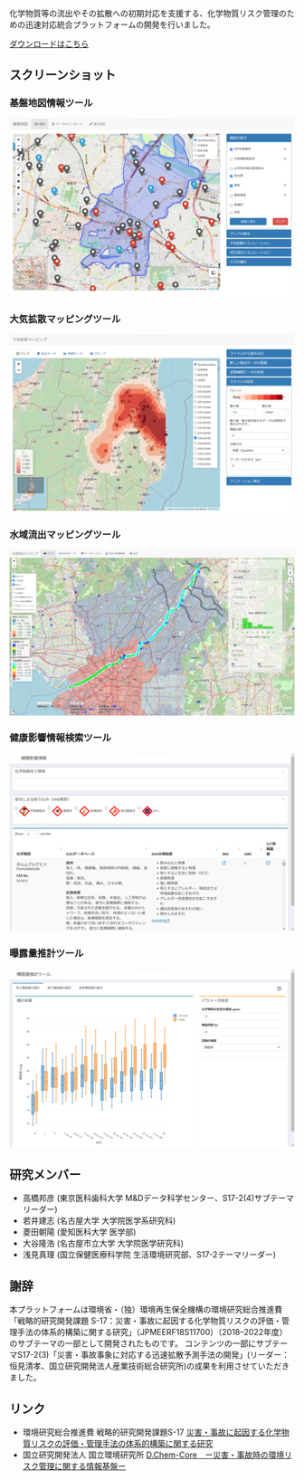 化学物質等の流出やその拡散への初期対応を支援する、化学物質リスク管理のための迅速対応統合プラットフォームの開発を行いました。

[ダウンロードはこちら](https://github.com/tkhrotn/s17-2-4/releases/download/v0.1/sample-win32-x64.zip)

## スクリーンショット
### 基盤地図情報ツール
![基盤地図情報ツール](img/gis.jpg "基盤地図情報ツール")

### 大気拡散マッピングツール
![大気拡散マッピングツール](img/air.jpg "大気拡散マッピングツール")

### 水域流出マッピングツール
![水域流出マッピングツール](img/basin.jpg "水域流出マッピングツール")

### 健康影響情報検索ツール
![健康影響情報検索ツール](img/db.png "健康影響情報検索ツール")

### 曝露量推計ツール
![曝露量推計ツール](img/expo.png "曝露量推計ツール")

## 研究メンバー
 * 高橋邦彦 (東京医科歯科大学 M&Dデータ科学センター、S17-2(4)サブテーマリーダー)
 * 若井建志 (名古屋大学 大学院医学系研究科)
 * 菱田朝陽 (愛知医科大学 医学部)
 * 大谷隆浩 (名古屋市立大学 大学院医学研究科)
 * 浅見真理 (国立保健医療科学院 生活環境研究部、S17-2テーマリーダー)

## 謝辞
本プラットフォームは環境省・（独）環境再生保全機構の環境研究総合推進費「戦略的研究開発課題 S-17：災害・事故に起因する化学物質リスクの評価・管理手法の体系的構築に関する研究」（JPMEERF18S11700）（2018–2022年度）のサブテーマの一部として開発されたものです。
コンテンツの一部にサブテーマS17-2(3)「災害・事故事象に対応する迅速拡散予測手法の開発」(リーダー：恒見清孝、国立研究開発法人産業技術総合研究所)の成果を利用させていただきました。

## リンク
 * 環境研究総合推進費 戦略的研究開発課題S-17 [災害・事故に起因する化学物質リスクの評価・管理手法の体系的構築に関する研究](https://www.nies.go.jp/res_project/s17/)
 * 国立研究開発法人 国立環境研究所 [D.Chem-Core　ー災害・事故時の環境リスク管理に関する情報基盤ー](https://www.nies.go.jp/dchemcore/)
